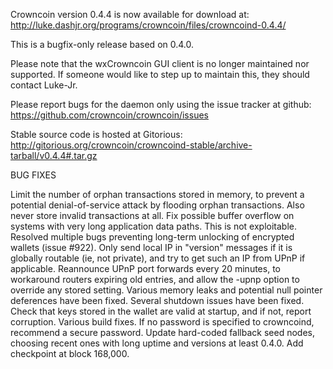 Crowncoin version 0.4.4 is now available for download at:
http://luke.dashjr.org/programs/crowncoin/files/crowncoind-0.4.4/

This is a bugfix-only release based on 0.4.0.

Please note that the wxCrowncoin GUI client is no longer maintained nor supported. If someone would like to step up to maintain this, they should contact Luke-Jr.

Please report bugs for the daemon only using the issue tracker at github:
https://github.com/crowncoin/crowncoin/issues

Stable source code is hosted at Gitorious:
http://gitorious.org/crowncoin/crowncoind-stable/archive-tarball/v0.4.4#.tar.gz

BUG FIXES

Limit the number of orphan transactions stored in memory, to prevent a potential denial-of-service attack by flooding orphan transactions. Also never store invalid transactions at all.
Fix possible buffer overflow on systems with very long application data paths. This is not exploitable.
Resolved multiple bugs preventing long-term unlocking of encrypted wallets (issue #922).
Only send local IP in "version" messages if it is globally routable (ie, not private), and try to get such an IP from UPnP if applicable.
Reannounce UPnP port forwards every 20 minutes, to workaround routers expiring old entries, and allow the -upnp option to override any stored setting.
Various memory leaks and potential null pointer deferences have been
fixed.
Several shutdown issues have been fixed.
Check that keys stored in the wallet are valid at startup, and if not,
report corruption.
Various build fixes.
If no password is specified to crowncoind, recommend a secure password.
Update hard-coded fallback seed nodes, choosing recent ones with long uptime and versions at least 0.4.0.
Add checkpoint at block 168,000.

